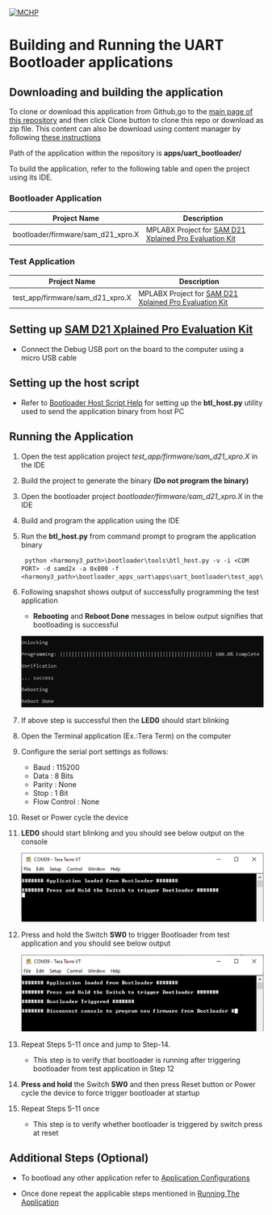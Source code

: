 [![MCHP](https://www.microchip.com/ResourcePackages/Microchip/assets/dist/images/logo.png)](https://www.microchip.com)

# Building and Running the UART Bootloader applications

## Downloading and building the application

To clone or download this application from Github,go to the [main page of this repository](https://github.com/Microchip-MPLAB-Harmony/bootloader_apps_uart) and then click Clone button to clone this repo or download as zip file. This content can also be download using content manager by following [these instructions](https://github.com/Microchip-MPLAB-Harmony/contentmanager/wiki)

Path of the application within the repository is **apps/uart_bootloader/**

To build the application, refer to the following table and open the project using its IDE.

### Bootloader Application

| Project Name      | Description                                    |
| ----------------- | ---------------------------------------------- |
| bootloader/firmware/sam_d21_xpro.X    | MPLABX Project for [SAM D21 Xplained Pro Evaluation Kit](https://www.microchip.com/developmenttools/ProductDetails/atsamd21-xpro)|

### Test Application

| Project Name      | Description                                    |
| ----------------- | ---------------------------------------------- |
| test_app/firmware/sam_d21_xpro.X    | MPLABX Project for [SAM D21 Xplained Pro Evaluation Kit](https://www.microchip.com/developmenttools/ProductDetails/atsamd21-xpro)|

## Setting up [SAM D21 Xplained Pro Evaluation Kit](https://www.microchip.com/developmenttools/ProductDetails/atsamd21-xpro)

- Connect the Debug USB port on the board to the computer using a micro USB cable

## Setting up the host script

- Refer to [Bootloader Host Script Help](../../../tools/docs/readme_btl_host.md) for setting up the **btl_host.py** utility used to send the application binary from host PC

## Running the Application

1. Open the test application project *test_app/firmware/sam_d21_xpro.X* in the IDE
2. Build the project to generate the binary **(Do not program the binary)**
3. Open the bootloader project *bootloader/firmware/sam_d21_xpro.X* in the IDE
4. Build and program the application using the IDE

5. Run the **btl_host.py** from command prompt to program the application binary

        python <harmony3_path>\bootloader\tools\btl_host.py -v -i <COM PORT> -d samd2x -a 0x800 -f <harmony3_path>\bootloader_apps_uart\apps\uart_bootloader\test_app\firmware\sam_d21_xpro.X\dist\sam_d21_xpro\production\sam_d21_xpro.X.production.bin

6. Following snapshot shows output of successfully programming the test application
    - **Rebooting** and **Reboot Done** messages in below output signifies that bootloading is successful

    ![output](./images/btl_host_output.png)

7. If above step is successful then the **LED0** should start blinking
8. Open the Terminal application (Ex.:Tera Term) on the computer
9. Configure the serial port settings as follows:
    - Baud : 115200
    - Data : 8 Bits
    - Parity : None
    - Stop : 1 Bit
    - Flow Control : None

10. Reset or Power cycle the device
11. **LED0** should start blinking and you should see below output on the console

    ![output](./images/btl_uart_test_app_console_success.png)

12. Press and hold the Switch **SW0** to trigger Bootloader from test application and you should see below output

    ![output](./images/btl_uart_test_app_console_trigger_bootloader.png)

13. Repeat Steps 5-11 once and jump to Step-14.
    - This step is to verify that bootloader is running after triggering bootloader from test application in Step 12

14. **Press and hold** the Switch **SW0** and then press Reset button or Power cycle the device to force trigger bootloader at startup
15. Repeat Steps 5-11 once
    - This step is to verify whether bootloader is triggered by switch press at reset

## Additional Steps (Optional)
- To bootload any other application refer to [Application Configurations](../../docs/readme_configure_application_sam.md)

- Once done repeat the applicable steps mentioned in [Running The Application](#running-the-application)

